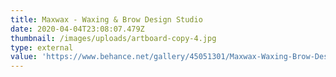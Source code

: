 ```yaml
---
title: Maxwax - Waxing & Brow Design Studio
date: 2020-04-04T23:08:07.479Z
thumbnail: /images/uploads/artboard-copy-4.jpg
type: external
value: 'https://www.behance.net/gallery/45051301/Maxwax-Waxing-Brow-Design-Studio'
---
```

